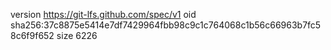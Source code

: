 version https://git-lfs.github.com/spec/v1
oid sha256:37c8875e5414e7df7429964fbb98c9c1c764068c1b56c66963b7fc58c6f9f652
size 6226
